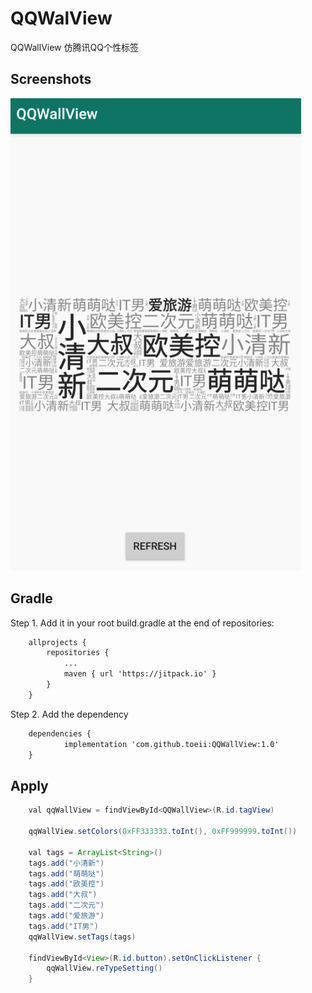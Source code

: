 # QQWalView

QQWallView 仿腾讯QQ个性标签 

## Screenshots

![](https://github.com/toeii/QQWallView/blob/master/demo.png)

## Gradle
Step 1. Add it in your root build.gradle at the end of repositories:

```XML
    allprojects {
        repositories {
            ...
            maven { url 'https://jitpack.io' }
        }
    }
```
Step 2. Add the dependency

```XML
    dependencies {
            implementation 'com.github.toeii:QQWallView:1.0'
    }
```

## Apply

```java
    val qqWallView = findViewById<QQWallView>(R.id.tagView)
            
    qqWallView.setColors(0xFF333333.toInt(), 0xFF999999.toInt())
    
    val tags = ArrayList<String>()
    tags.add("小清新")
    tags.add("萌萌哒")
    tags.add("欧美控")
    tags.add("大叔")
    tags.add("二次元")
    tags.add("爱旅游")
    tags.add("IT男")
    qqWallView.setTags(tags)
    
    findViewById<View>(R.id.button).setOnClickListener {
        qqWallView.reTypeSetting() 
    }
```

